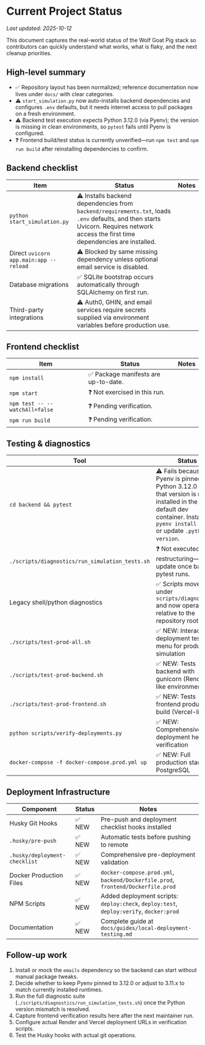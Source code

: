 # Current Project Status

_Last updated: 2025-10-12_

This document captures the real-world status of the Wolf Goat Pig stack so contributors can quickly understand what works, what is flaky, and the next cleanup priorities.

## High-level summary

- ✅ Repository layout has been normalized; reference documentation now lives under `docs/` with clear categories.
- ⚠️ `start_simulation.py` now auto-installs backend dependencies and configures `.env` defaults, but it needs internet access to pull packages on a fresh environment.
- ⚠️ Backend test execution expects Python 3.12.0 (via Pyenv); the version is missing in clean environments, so `pytest` fails until Pyenv is configured.
- ❓ Frontend build/test status is currently unverified—run `npm test` and `npm run build` after reinstalling dependencies to confirm.

## Backend checklist

| Item | Status | Notes |
| ---- | ------ | ----- |
| `python start_simulation.py` | ⚠️ Installs backend dependencies from `backend/requirements.txt`, loads `.env` defaults, and then starts Uvicorn. Requires network access the first time dependencies are installed. |
| Direct `uvicorn app.main:app --reload` | ⚠️ Blocked by same missing dependency unless optional email service is disabled. |
| Database migrations | ✅ SQLite bootstrap occurs automatically through SQLAlchemy on first run. |
| Third-party integrations | ⚠️ Auth0, GHIN, and email services require secrets supplied via environment variables before production use. |

## Frontend checklist

| Item | Status | Notes |
| ---- | ------ | ----- |
| `npm install` | ✅ Package manifests are up-to-date. |
| `npm start` | ❓ Not exercised in this run. |
| `npm test -- --watchAll=false` | ❓ Pending verification. |
| `npm run build` | ❓ Pending verification. |

## Testing & diagnostics

| Tool | Status | Notes |
| ---- | ------ | ----- |
| `cd backend && pytest` | ⚠️ Fails because Pyenv is pinned to Python 3.12.0 but that version is not installed in the default dev container. Install with `pyenv install 3.12.0` or update `.python-version`. |
| `./scripts/diagnostics/run_simulation_tests.sh` | ❓ Not executed after restructuring—update once backend pytest runs. |
| Legacy shell/python diagnostics | ✅ Scripts moved under `scripts/diagnostics/` and now operate relative to the repository root. |
| `./scripts/test-prod-all.sh` | ✅ NEW: Interactive deployment testing menu for production simulation |
| `./scripts/test-prod-backend.sh` | ✅ NEW: Tests backend with gunicorn (Render-like environment) |
| `./scripts/test-prod-frontend.sh` | ✅ NEW: Tests frontend production build (Vercel-like) |
| `python scripts/verify-deployments.py` | ✅ NEW: Comprehensive deployment health verification |
| `docker-compose -f docker-compose.prod.yml up` | ✅ NEW: Full production stack with PostgreSQL |

## Deployment Infrastructure

| Component | Status | Notes |
| --------- | ------ | ----- |
| Husky Git Hooks | ✅ NEW | Pre-push and deployment checklist hooks installed |
| `.husky/pre-push` | ✅ NEW | Automatic tests before pushing to remote |
| `.husky/deployment-checklist` | ✅ NEW | Comprehensive pre-deployment validation |
| Docker Production Files | ✅ NEW | `docker-compose.prod.yml`, `backend/Dockerfile.prod`, `frontend/Dockerfile.prod` |
| NPM Scripts | ✅ NEW | Added deployment scripts: `deploy:check`, `deploy:test`, `deploy:verify`, `docker:prod` |
| Documentation | ✅ NEW | Complete guide at `docs/guides/local-deployment-testing.md` |

## Follow-up work

1. Install or mock the `emails` dependency so the backend can start without manual package tweaks.
2. Decide whether to keep Pyenv pinned to 3.12.0 or adjust to 3.11.x to match currently installed runtimes.
3. Run the full diagnostic suite (`./scripts/diagnostics/run_simulation_tests.sh`) once the Python version mismatch is resolved.
4. Capture frontend verification results here after the next maintainer run.
5. Configure actual Render and Vercel deployment URLs in verification scripts.
6. Test the Husky hooks with actual git operations.
